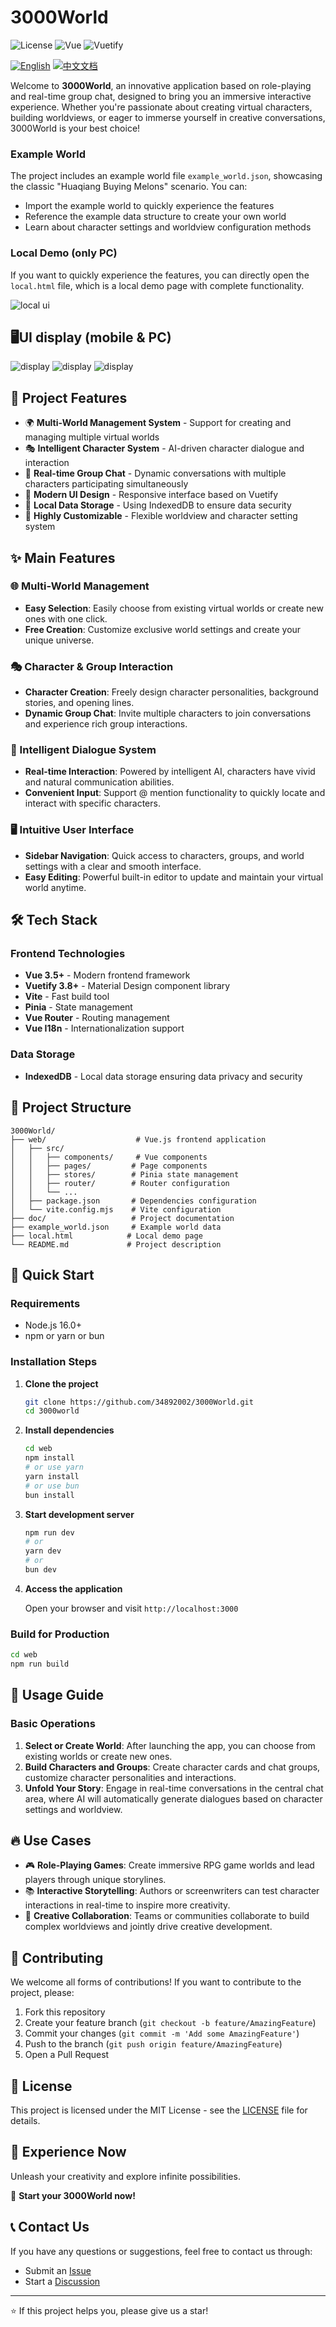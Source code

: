 # 3000World

![License](https://img.shields.io/badge/license-MIT-blue.svg)
![Vue](https://img.shields.io/badge/Vue-3.5+-green.svg)
![Vuetify](https://img.shields.io/badge/Vuetify-3.8+-blue.svg)

[![English](https://img.shields.io/badge/English-Click-yellow)](README_EN.md)
[![中文文档](https://img.shields.io/badge/中文文档-点击查看-orange)](README.md)

Welcome to **3000World**, an innovative application based on role-playing and real-time group chat, designed to bring you an immersive interactive experience. Whether you're passionate about creating virtual characters, building worldviews, or eager to immerse yourself in creative conversations, 3000World is your best choice!

### Example World

The project includes an example world file `example_world.json`, showcasing the classic "Huaqiang Buying Melons" scenario. You can:

- Import the example world to quickly experience the features
- Reference the example data structure to create your own world
- Learn about character settings and worldview configuration methods

### Local Demo (only PC)

If you want to quickly experience the features, you can directly open the `local.html` file, which is a local demo page with complete functionality.

![local ui](doc/img/s_4_cn.png)

## 🖥️UI display (mobile & PC)
![display](doc/img/s_1_cn.png)
![display](doc/img/s_2_cn.png)
![display](doc/img/s_3_cn.png)

## 🎯 Project Features

- 🌍 **Multi-World Management System** - Support for creating and managing multiple virtual worlds
- 🎭 **Intelligent Character System** - AI-driven character dialogue and interaction
- 💬 **Real-time Group Chat** - Dynamic conversations with multiple characters participating simultaneously
- 🎨 **Modern UI Design** - Responsive interface based on Vuetify
- 💾 **Local Data Storage** - Using IndexedDB to ensure data security
- 🔧 **Highly Customizable** - Flexible worldview and character setting system

## ✨ Main Features

### 🌐 Multi-World Management

* **Easy Selection**: Easily choose from existing virtual worlds or create new ones with one click.
* **Free Creation**: Customize exclusive world settings and create your unique universe.

### 🎭 Character & Group Interaction

* **Character Creation**: Freely design character personalities, background stories, and opening lines.
* **Dynamic Group Chat**: Invite multiple characters to join conversations and experience rich group interactions.

### 💬 Intelligent Dialogue System

* **Real-time Interaction**: Powered by intelligent AI, characters have vivid and natural communication abilities.
* **Convenient Input**: Support @ mention functionality to quickly locate and interact with specific characters.

### 🖥️ Intuitive User Interface

* **Sidebar Navigation**: Quick access to characters, groups, and world settings with a clear and smooth interface.
* **Easy Editing**: Powerful built-in editor to update and maintain your virtual world anytime.

## 🛠️ Tech Stack

### Frontend Technologies
- **Vue 3.5+** - Modern frontend framework
- **Vuetify 3.8+** - Material Design component library
- **Vite** - Fast build tool
- **Pinia** - State management
- **Vue Router** - Routing management
- **Vue I18n** - Internationalization support

### Data Storage
- **IndexedDB** - Local data storage ensuring data privacy and security

## 📁 Project Structure

```
3000World/
├── web/                    # Vue.js frontend application
│   ├── src/
│   │   ├── components/     # Vue components
│   │   ├── pages/         # Page components
│   │   ├── stores/        # Pinia state management
│   │   ├── router/        # Router configuration
│   │   └── ...
│   ├── package.json       # Dependencies configuration
│   └── vite.config.mjs    # Vite configuration
├── doc/                   # Project documentation
├── example_world.json     # Example world data
├── local.html            # Local demo page
└── README.md             # Project description
```

## 🚀 Quick Start

### Requirements

- Node.js 16.0+
- npm or yarn or bun

### Installation Steps

1. **Clone the project**
   ```bash
   git clone https://github.com/34892002/3000World.git
   cd 3000world
   ```

2. **Install dependencies**
   ```bash
   cd web
   npm install
   # or use yarn
   yarn install
   # or use bun
   bun install
   ```

3. **Start development server**
   ```bash
   npm run dev
   # or
   yarn dev
   # or
   bun dev
   ```

4. **Access the application**
   
   Open your browser and visit `http://localhost:3000`

### Build for Production

```bash
cd web
npm run build
```

## 📖 Usage Guide

### Basic Operations

1. **Select or Create World**: After launching the app, you can choose from existing worlds or create new ones.
2. **Build Characters and Groups**: Create character cards and chat groups, customize character personalities and interactions.
3. **Unfold Your Story**: Engage in real-time conversations in the central chat area, where AI will automatically generate dialogues based on character settings and worldview.

## 🔥 Use Cases

* 🎮 **Role-Playing Games**: Create immersive RPG game worlds and lead players through unique storylines.
* 📚 **Interactive Storytelling**: Authors or screenwriters can test character interactions in real-time to inspire more creativity.
* 🧠 **Creative Collaboration**: Teams or communities collaborate to build complex worldviews and jointly drive creative development.

## 🤝 Contributing

We welcome all forms of contributions! If you want to contribute to the project, please:

1. Fork this repository
2. Create your feature branch (`git checkout -b feature/AmazingFeature`)
3. Commit your changes (`git commit -m 'Add some AmazingFeature'`)
4. Push to the branch (`git push origin feature/AmazingFeature`)
5. Open a Pull Request

## 📄 License

This project is licensed under the MIT License - see the [LICENSE](LICENSE) file for details.

## 🌟 Experience Now

Unleash your creativity and explore infinite possibilities.

🚩 **Start your 3000World now!**

## 📞 Contact Us

If you have any questions or suggestions, feel free to contact us through:

- Submit an [Issue](../../issues)
- Start a [Discussion](../../discussions)

---

⭐ If this project helps you, please give us a star!